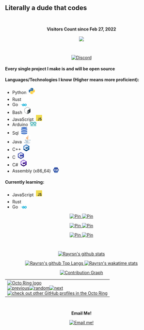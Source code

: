 ## Literally a dude that codes

<div align="center">
<br><p align="centre"><b>Visitors Count since Feb 27, 2022</b></p>  
<a href="#"><p align="center"><img align="center" src="https://profile-counter.glitch.me/{Rayrsn}/count.svg" /></p> </a>
<br></div>

<p align="center">
    <a href="https://dsc.gg/rayr">
    <img alt="Discord" src="https://discord.c99.nl/widget/theme-4/616702462526488616.png" />
  </a>
</p>

#### Every single project I make is and will be open source

#### Languages/Technologies I know (Higher means more proficient):
* Python&nbsp; <img src=https://github.com/Rayrsn/Rayrsn/raw/main/img/python.png width=20>
* Rust&nbsp; <img src=https://github.com/Rayrsn/Rayrsn/raw/main/img/rust.png width=20>
* Go&nbsp; <img src=https://github.com/Rayrsn/Rayrsn/raw/main/img/go.png width=20>
* Bash&nbsp; <img src=https://github.com/Rayrsn/Rayrsn/raw/main/img/bash.png width=20>
* JavaScript&nbsp; <img src=https://github.com/Rayrsn/Rayrsn/raw/main/img/js.png width=20>
* Arduino&nbsp; <img src=https://github.com/Rayrsn/Rayrsn/raw/main/img/arduino.png width=20>
* Sql&nbsp; <img src=https://github.com/Rayrsn/Rayrsn/raw/main/img/sql.png width=20>
* Java&nbsp; <img src=https://github.com/Rayrsn/Rayrsn/raw/main/img/java.png width=20>
* C++&nbsp; <img src=https://github.com/Rayrsn/Rayrsn/raw/main/img/c-plus-plus.png width=20>
* C&nbsp; <img src=https://github.com/Rayrsn/Rayrsn/raw/main/img/c.png width=20>
* C#&nbsp; <img src=https://github.com/Rayrsn/Rayrsn/raw/main/img/c-sharp.png width=20>
* Assembly (x86_64)&nbsp; <img src=https://github.com/Rayrsn/Rayrsn/raw/main/img/assembly.png width=20>

#### Currently learning:
* JavaScript&nbsp; <img src=https://github.com/Rayrsn/Rayrsn/raw/main/img/js.png width=20>
* Rust&nbsp; <img src=https://github.com/Rayrsn/Rayrsn/raw/main/img/rust.png width=20>
* Go&nbsp; <img src=https://github.com/Rayrsn/Rayrsn/raw/main/img/go.png width=20>

<p align="center">
    <a href="https://github.com/Rayrsn/Discord-RPC-cli">
    <img alt="Pin" src="https://github-readme-stats-git-masterrstaa-rickstaa.vercel.app/api/pin/?username=Rayrsn&repo=Discord-RPC-cli&show_owner=true&theme=tokyonight" />
  </a>
    <a href="https://github.com/Rayrsn/Discord-Custom-RPC">
    <img alt="Pin" src="https://github-readme-stats-git-masterrstaa-rickstaa.vercel.app/api/pin/?username=Rayrsn&repo=Discord-Custom-RPC&show_owner=true&theme=tokyonight" />
  </a>
</p>

<p align="center">
  <a href="https://github.com/Rayrsn/currencyConverter">
    <img alt="Pin" src="https://github-readme-stats-git-masterrstaa-rickstaa.vercel.app/api/pin/?username=Rayrsn&repo=currencyConverter&show_owner=true&theme=tokyonight" />
  </a>
    <a href="https://github.com/Rayrsn/Weather-Cli">
    <img alt="Pin" src="https://github-readme-stats-git-masterrstaa-rickstaa.vercel.app/api/pin/?username=Rayrsn&repo=Weather-Cli&show_owner=true&theme=tokyonight" />
  </a>
</p>

<p align="center">
    <a href="https://github.com/Rayrsn/JC141-Search">
    <img alt="Pin" src="https://github-readme-stats-git-masterrstaa-rickstaa.vercel.app/api/pin/?username=Rayrsn&repo=JC141-Search&show_owner=true&theme=tokyonight" />
  </a>
<a href="https://github.com/ai-models/aimm">
    <img alt="Pin" src="https://github-readme-stats-git-masterrstaa-rickstaa.vercel.app/api/pin/?username=ai-models&repo=aimm&show_owner=true&theme=tokyonight" />
  </a>
</p>
  
<br>

<p align="center">
  <a href="https://github.com/Rayrsn?tab=repositories">
    <img alt="Rayrsn's github stats" src="https://github-readme-stats-git-masterrstaa-rickstaa.vercel.app/api?username=Rayrsn&theme=tokyonight&layout=compact&count_private=true" />
  </a>
</p>

<p align="center">
  <a href="https://github.com/Rayrsn?tab=repositories">
    <img alt="Rayrsn's github Top Langs" src="https://github-readme-stats-git-masterrstaa-rickstaa.vercel.app/api/top-langs/?username=Rayrsn&langs_count=10&exclude_repo=dotfiles,BetterDiscord-Files,Weather-Gui,rimworld-mod-updater&theme=tokyonight&layout=compact" />
  </a>
     <a href="https://wakatime.com/@Rayr">
    <img alt="Rayrsn's wakatime stats" src="https://github-readme-stats-git-masterrstaa-rickstaa.vercel.app/api/wakatime?username=Rayr&theme=tokyonight" />
  </a>
</p>

<p align="center">
  <a href="https://skyline.github.com/Rayrsn">
    <img alt="Contribution Graph" src="https://github-readme-activity-graph.vercel.app/graph?username=Rayrsn&bg_color=1a1b27&color=38bdae&line=70a5fd&point=bf91f3&area=true&hide_border=true"/>
  </a>
</p>

 <table align="center"><tbody><tr><td><a href="https://octo-ring.com/"><img src="https://octo-ring.com/static/img/widget/top.png" width="99%" alt="Octo Ring logo" align="top"></a><br><a href="https://octo-ring.com/p/Rayrsn/prev"><img src="https://octo-ring.com/static/img/widget/prev.png" width="33%" alt="previous" align="top" title="previous profile"></a><a href="https://octo-ring.com/p/Rayrsn/random"><img src="https://octo-ring.com/static/img/widget/random.png" width="33%" alt="random" align="top" title="random profile"></a><a href="https://octo-ring.com/p/Rayrsn/next"><img src="https://octo-ring.com/static/img/widget/next.png" width="33%" alt="next" align="top" title="next profile"></a><br><a href="https://octo-ring.com/"><img src="https://octo-ring.com/static/img/widget/bottom.png" width="99%" alt="check out other GitHub profiles in the Octo Ring" align="top"></a></td></tr></tbody></table> 

<div align="center">
<br><p align="centre"><b>Email Me!</b></p>  
</div>

<p align="center">
  </a>
     <a href="mailto:rayrsn@pm.me">
    <img alt="Email me!" src="https://img.shields.io/badge/ProtonMail-gray?style=for-the-badge&logo=protonmail&color=%231a1b27&link=mailto%3Arayrsn%40pm.me" />
  </a>
</p>
